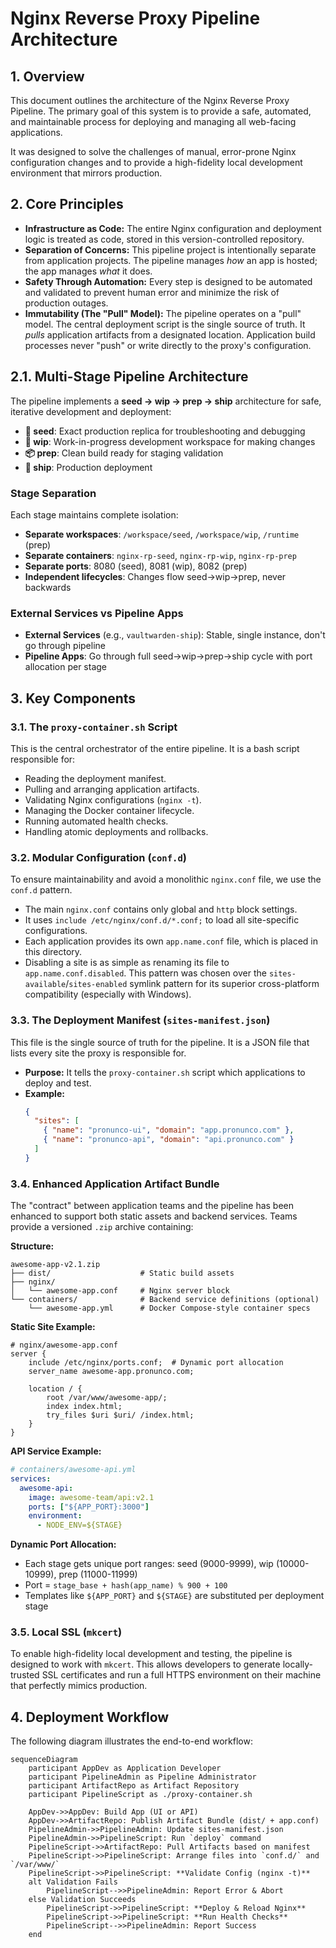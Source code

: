 # Nginx Reverse Proxy Pipeline Architecture

## 1. Overview

This document outlines the architecture of the Nginx Reverse Proxy Pipeline. The primary goal of this system is to provide a safe, automated, and maintainable process for deploying and managing all web-facing applications.

It was designed to solve the challenges of manual, error-prone Nginx configuration changes and to provide a high-fidelity local development environment that mirrors production.

## 2. Core Principles

- **Infrastructure as Code:** The entire Nginx configuration and deployment logic is treated as code, stored in this version-controlled repository.
- **Separation of Concerns:** This pipeline project is intentionally separate from application projects. The pipeline manages *how* an app is hosted; the app manages *what* it does.
- **Safety Through Automation:** Every step is designed to be automated and validated to prevent human error and minimize the risk of production outages.
- **Immutability (The "Pull" Model):** The pipeline operates on a "pull" model. The central deployment script is the single source of truth. It *pulls* application artifacts from a designated location. Application build processes never "push" or write directly to the proxy's configuration.

## 2.1. Multi-Stage Pipeline Architecture

The pipeline implements a **seed → wip → prep → ship** architecture for safe, iterative development and deployment:

- **🌱 seed**: Exact production replica for troubleshooting and debugging
- **🔧 wip**: Work-in-progress development workspace for making changes  
- **📦 prep**: Clean build ready for staging validation
- **🚀 ship**: Production deployment

### Stage Separation
Each stage maintains complete isolation:
- **Separate workspaces**: `/workspace/seed`, `/workspace/wip`, `/runtime` (prep)
- **Separate containers**: `nginx-rp-seed`, `nginx-rp-wip`, `nginx-rp-prep` 
- **Separate ports**: 8080 (seed), 8081 (wip), 8082 (prep)
- **Independent lifecycles**: Changes flow seed→wip→prep, never backwards

### External Services vs Pipeline Apps
- **External Services** (e.g., `vaultwarden-ship`): Stable, single instance, don't go through pipeline
- **Pipeline Apps**: Go through full seed→wip→prep→ship cycle with port allocation per stage

## 3. Key Components

### 3.1. The `proxy-container.sh` Script
This is the central orchestrator of the entire pipeline. It is a bash script responsible for:
- Reading the deployment manifest.
- Pulling and arranging application artifacts.
- Validating Nginx configurations (`nginx -t`).
- Managing the Docker container lifecycle.
- Running automated health checks.
- Handling atomic deployments and rollbacks.

### 3.2. Modular Configuration (`conf.d`)
To ensure maintainability and avoid a monolithic `nginx.conf` file, we use the `conf.d` pattern.
- The main `nginx.conf` contains only global and `http` block settings.
- It uses `include /etc/nginx/conf.d/*.conf;` to load all site-specific configurations.
- Each application provides its own `app.name.conf` file, which is placed in this directory.
- Disabling a site is as simple as renaming its file to `app.name.conf.disabled`. This pattern was chosen over the `sites-available`/`sites-enabled` symlink pattern for its superior cross-platform compatibility (especially with Windows).

### 3.3. The Deployment Manifest (`sites-manifest.json`)
This file is the single source of truth for the pipeline. It is a JSON file that lists every site the proxy is responsible for.
- **Purpose:** It tells the `proxy-container.sh` script which applications to deploy and test.
- **Example:**
  ```json
  {
    "sites": [
      { "name": "pronunco-ui", "domain": "app.pronunco.com" },
      { "name": "pronunco-api", "domain": "api.pronunco.com" }
    ]
  }
  ```

### 3.4. Enhanced Application Artifact Bundle

The "contract" between application teams and the pipeline has been enhanced to support both static assets and backend services. Teams provide a versioned `.zip` archive containing:

**Structure:**
```
awesome-app-v2.1.zip
├── dist/                    # Static build assets
├── nginx/
│   └── awesome-app.conf     # Nginx server block
└── containers/              # Backend service definitions (optional)
    └── awesome-app.yml      # Docker Compose-style container specs
```

**Static Site Example:**
```nginx
# nginx/awesome-app.conf
server {
    include /etc/nginx/ports.conf;  # Dynamic port allocation
    server_name awesome-app.pronunco.com;
    
    location / {
        root /var/www/awesome-app/;
        index index.html;
        try_files $uri $uri/ /index.html;
    }
}
```

**API Service Example:**
```yaml
# containers/awesome-api.yml
services:
  awesome-api:
    image: awesome-team/api:v2.1
    ports: ["${APP_PORT}:3000"]
    environment:
      - NODE_ENV=${STAGE}
```

**Dynamic Port Allocation:**
- Each stage gets unique port ranges: seed (9000-9999), wip (10000-10999), prep (11000-11999)
- Port = `stage_base + hash(app_name) % 900 + 100`
- Templates like `${APP_PORT}` and `${STAGE}` are substituted per deployment stage

### 3.5. Local SSL (`mkcert`)
To enable high-fidelity local development and testing, the pipeline is designed to work with `mkcert`. This allows developers to generate locally-trusted SSL certificates and run a full HTTPS environment on their machine that perfectly mimics production.

## 4. Deployment Workflow

The following diagram illustrates the end-to-end workflow:

```mermaid
sequenceDiagram
    participant AppDev as Application Developer
    participant PipelineAdmin as Pipeline Administrator
    participant ArtifactRepo as Artifact Repository
    participant PipelineScript as ./proxy-container.sh

    AppDev->>AppDev: Build App (UI or API)
    AppDev->>ArtifactRepo: Publish Artifact Bundle (dist/ + app.conf)
    PipelineAdmin->>PipelineAdmin: Update sites-manifest.json
    PipelineAdmin->>PipelineScript: Run `deploy` command
    PipelineScript->>ArtifactRepo: Pull Artifacts based on manifest
    PipelineScript->>PipelineScript: Arrange files into `conf.d/` and `/var/www/`
    PipelineScript->>PipelineScript: **Validate Config (nginx -t)**
    alt Validation Fails
        PipelineScript-->>PipelineAdmin: Report Error & Abort
    else Validation Succeeds
        PipelineScript->>PipelineScript: **Deploy & Reload Nginx**
        PipelineScript->>PipelineScript: **Run Health Checks**
        PipelineScript-->>PipelineAdmin: Report Success
    end
```